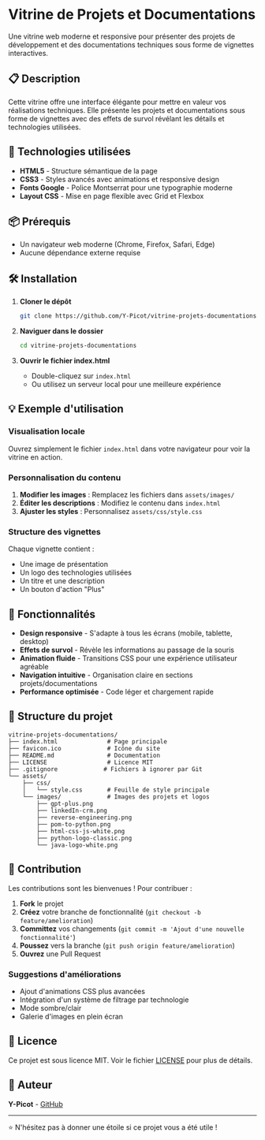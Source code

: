 # Vitrine de Projets et Documentations

Une vitrine web moderne et responsive pour présenter des projets de développement et des documentations techniques sous forme de vignettes interactives.

## 📋 Description

Cette vitrine offre une interface élégante pour mettre en valeur vos réalisations techniques. Elle présente les projets et documentations sous forme de vignettes avec des effets de survol révélant les détails et technologies utilisées.

## 🚀 Technologies utilisées

- **HTML5** - Structure sémantique de la page
- **CSS3** - Styles avancés avec animations et responsive design
- **Fonts Google** - Police Montserrat pour une typographie moderne
- **Layout CSS** - Mise en page flexible avec Grid et Flexbox

## 📦 Prérequis

- Un navigateur web moderne (Chrome, Firefox, Safari, Edge)
- Aucune dépendance externe requise

## 🛠️ Installation

1. **Cloner le dépôt**
   ```bash
   git clone https://github.com/Y-Picot/vitrine-projets-documentations.git
   ```

2. **Naviguer dans le dossier**
   ```bash
   cd vitrine-projets-documentations
   ```

3. **Ouvrir le fichier index.html**
   - Double-cliquez sur `index.html` 
   - Ou utilisez un serveur local pour une meilleure expérience

## 💡 Exemple d'utilisation

### Visualisation locale
Ouvrez simplement le fichier `index.html` dans votre navigateur pour voir la vitrine en action.

### Personnalisation du contenu
1. **Modifier les images** : Remplacez les fichiers dans `assets/images/`
2. **Éditer les descriptions** : Modifiez le contenu dans `index.html`
3. **Ajuster les styles** : Personnalisez `assets/css/style.css`

### Structure des vignettes
Chaque vignette contient :
- Une image de présentation
- Un logo des technologies utilisées
- Un titre et une description
- Un bouton d'action "Plus"

## 🎨 Fonctionnalités

- **Design responsive** - S'adapte à tous les écrans (mobile, tablette, desktop)
- **Effets de survol** - Révèle les informations au passage de la souris
- **Animation fluide** - Transitions CSS pour une expérience utilisateur agréable
- **Navigation intuitive** - Organisation claire en sections projets/documentations
- **Performance optimisée** - Code léger et chargement rapide

## 📁 Structure du projet

```
vitrine-projets-documentations/
├── index.html              # Page principale
├── favicon.ico             # Icône du site
├── README.md               # Documentation
├── LICENSE                 # Licence MIT
├── .gitignore             # Fichiers à ignorer par Git
└── assets/
    ├── css/
    │   └── style.css       # Feuille de style principale
    └── images/             # Images des projets et logos
        ├── gpt-plus.png
        ├── linkedIn-crm.png
        ├── reverse-engineering.png
        ├── pom-to-python.png
        ├── html-css-js-white.png
        ├── python-logo-classic.png
        └── java-logo-white.png
```

## 🤝 Contribution

Les contributions sont les bienvenues ! Pour contribuer :

1. **Fork** le projet
2. **Créez** votre branche de fonctionnalité (`git checkout -b feature/amelioration`)
3. **Committez** vos changements (`git commit -m 'Ajout d'une nouvelle fonctionnalité'`)
4. **Poussez** vers la branche (`git push origin feature/amelioration`)
5. **Ouvrez** une Pull Request

### Suggestions d'améliorations
- Ajout d'animations CSS plus avancées
- Intégration d'un système de filtrage par technologie
- Mode sombre/clair
- Galerie d'images en plein écran

## 📄 Licence

Ce projet est sous licence MIT. Voir le fichier [LICENSE](LICENSE) pour plus de détails.

## 👤 Auteur

**Y-Picot** - [GitHub](https://github.com/Y-Picot)

---

⭐ N'hésitez pas à donner une étoile si ce projet vous a été utile !